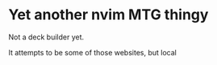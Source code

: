 # Yet another nvim MTG thingy

Not a deck builder yet.

It attempts to be some of those websites, but local
